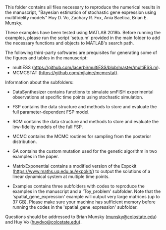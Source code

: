 This folder contains all files necessary to reproduce the numerical results in the manuscript, 
"Bayesian estimation of stochastic gene expression using multifidelity models" 
Huy D. Vo, Zachary R. Fox, Ania Baetica, Brian E. Munsky.

These examples have been tested using MATLAB 2018b. Before running the examples, please run the script 'setup.m' provided in the main folder to add the necessary functions and objects to MATLAB's search path.

The following third-party softwares are prequisites for generating some of the figures and tables in 
the manuscript:
- multiESS (https://github.com/lacerbi/multiESS/blob/master/multiESS.m).
- MCMCSTAT (https://github.com/mjlaine/mcmcstat).

Information about the subfolders:

- DataSynthesizer contains functions to simulate smFISH experimental observations at specific time points using stochastic simulation.

- FSP contains the data structure and methods to store and evaluate the full parameter-dependent FSP model.

- ROM contains the data structure and methods to store and evaluate the low-fidelity models of the full FSP.

- MCMC contains the MCMC routines for sampling from the posterior distribution. 

- GA contains the custom mutation used for the genetic algorithm in two examples in the paper.

- MatrixExponential contains a modified version of the Expokit (https://www.maths.uq.edu.au/expokit/) to output the solutions of a linear dynamical system at multiple time points.

- Examples contains three subfolders with codes to reproduce the examples in the manuscript and a 'Toy_problem' subfolder. Note that the 'spatial_gene_expression' example will output very large matrices (up to 37 GB). Please make sure your machine has sufficient memory before running the codes in the 'spatial_gene_expression' subfolder.

Questions should be addressed to Brian Munsky (munsky@colostate.edu) and Huy Vo (huydvo@colostate.edu).

